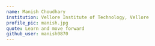 ```yaml
---
name: Manish Choudhary
institution: Vellore Institute of Technology, Vellore
profile_pic: manish.jpg
quote: Learn and move forward
github_user: manish0870
---
```

